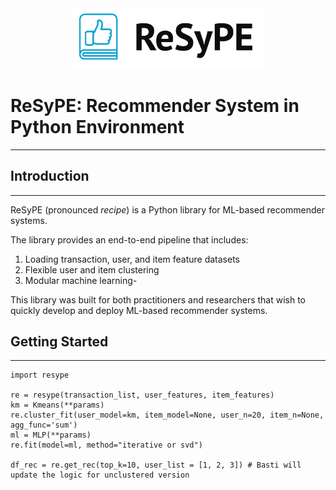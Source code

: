 <div align="center">
<img alt="Logo" src="resype logo.png" width="60%"/>
</div>

# ReSyPE: Recommender System in Python Environment
---

## Introduction
---
ReSyPE (pronounced *recipe*) is a Python library for ML-based recommender systems.

The library provides an end-to-end pipeline that includes:

1. Loading transaction, user, and item feature datasets 
2. Flexible user and item clustering
3. Modular machine learning-

This library was built for both practitioners and researchers that wish to quickly develop and deploy ML-based recommender systems. 

## Getting Started
---

    import resype
    
    re = resype(transaction_list, user_features, item_features)
    km = Kmeans(**params)
    re.cluster_fit(user_model=km, item_model=None, user_n=20, item_n=None, agg_func='sum')
    ml = MLP(**params)
    re.fit(model=ml, method="iterative or svd") 

    df_rec = re.get_rec(top_k=10, user_list = [1, 2, 3]) # Basti will update the logic for unclustered version